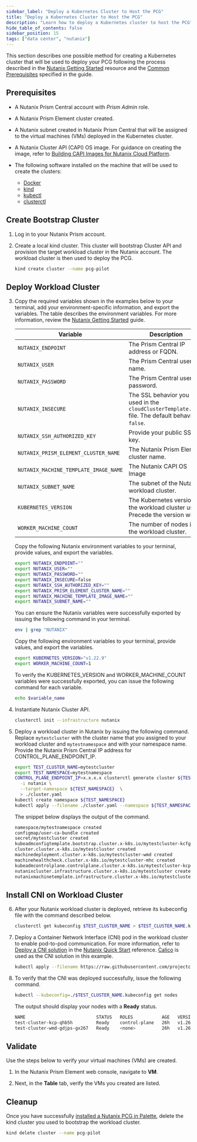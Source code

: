 ```yaml
---
sidebar_label: "Deploy a Kubernetes Cluster to Host the PCG"
title: "Deploy a Kubernetes Cluster to Host the PCG"
description: "Learn how to deploy a Kubernetes cluster to host the PCG"
hide_table_of_contents: false
sidebar_position: 15
tags: ["data center", "nutanix"]
---
```


This section describes one possible method for creating a Kubernetes cluster that will be used to deploy your PCG
following the process described in the
[Nutanix Getting Started](https://opendocs.nutanix.com/capx/v1.1.x/getting_started/) resource and the
[Common Prerequisites](https://cluster-api.sigs.k8s.io/user/quick-start#common-prerequisites) specified in the guide.

## Prerequisites

- A Nutanix Prism Central account with _Prism Admin_ role.

- A Nutanix Prism Element cluster created.

- A Nutanix subnet created in Nutanix Prism Central that will be assigned to the virtual machines (VMs) deployed in the
  Kubernetes cluster.

- A Nutanix Cluster API (CAPI) OS image. For guidance on creating the image, refer to
  [Building CAPI Images for Nutanix Cloud Platform](https://image-builder.sigs.k8s.io/capi/providers/nutanix.html#building-capi-images-for-nutanix-cloud-platform-ncp).

- The following software installed on the machine that will be used to create the clusters:

  - [Docker](https://docs.docker.com/engine/install/)
  - [kind](https://kind.sigs.k8s.io/docs/user/quick-start/#installation)
  - [kubectl](https://kubernetes.io/docs/tasks/tools/install-kubectl-linux/)
  - [clusterctl](https://cluster-api.sigs.k8s.io/user/quick-start#install-clusterctl)

## Create Bootstrap Cluster

1. Log in to your Nutanix Prism account.

2. Create a local kind cluster. This cluster will bootstrap Cluster API and provision the target workload cluster in the
   Nutanix account. The workload cluster is then used to deploy the PCG.

   ```bash
   kind create cluster --name pcg-pilot
   ```

## Deploy Workload Cluster

3.  Copy the required variables shown in the examples below to your terminal, add your environment-specific information,
    and export the variables. The table describes the environment variables. For more information, review the
    [Nutanix Getting Started](https://opendocs.nutanix.com/capx/v1.1.x/getting_started/) guide.

    | **Variable**                          | **Description**                                                                                     |
    | ------------------------------------- | --------------------------------------------------------------------------------------------------- |
    | `NUTANIX_ENDPOINT`                    | The Prism Central IP address or FQDN.                                                               |
    | `NUTANIX_USER`                        | The Prism Central user name.                                                                        |
    | `NUTANIX_PASSWORD`                    | The Prism Central user password.                                                                    |
    | `NUTANIX_INSECURE`                    | The SSL behavior you used in the `cloudClusterTemplate.yaml` file. The default behavior is `false`. |
    | `NUTANIX_SSH_AUTHORIZED_KEY`          | Provide your public SSH key.                                                                        |
    | `NUTANIX_PRISM_ELEMENT_CLUSTER_NAME`  | The Nutanix Prism Element cluster name.                                                             |
    | `NUTANIX_MACHINE_TEMPLATE_IMAGE_NAME` | The Nutanix CAPI OS Image                                                                           |
    | `NUTANIX_SUBNET_NAME`                 | The subnet of the Nutanix workload cluster.                                                         |
    | `KUBERNETES_VERSION`                  | The Kubernetes version the workload cluster uses. Precede the version with `v`.                     |
    | `WORKER_MACHINE_COUNT`                | The number of nodes in the workload cluster.                                                        |

    Copy the following Nutanix environment variables to your terminal, provide values, and export the variables.

    ```bash
    export NUTANIX_ENDPOINT=""
    export NUTANIX_USER=""
    export NUTANIX_PASSWORD=""
    export NUTANIX_INSECURE=false
    export NUTANIX_SSH_AUTHORIZED_KEY=""
    export NUTANIX_PRISM_ELEMENT_CLUSTER_NAME=""
    export NUTANIX_MACHINE_TEMPLATE_IMAGE_NAME=""
    export NUTANIX_SUBNET_NAME=""
    ```

    You can ensure the Nutanix variables were successfully exported by issuing the following command in your terminal.

    ```bash
    env | grep "NUTANIX"
    ```

    Copy the following environment variables to your terminal, provide values, and export the variables.

    ```bash
    export KUBERNETES_VERSION="v1.22.9"
    export WORKER_MACHINE_COUNT=1
    ```

    To verify the KUBERNETES_VERSION and WORKER_MACHINE_COUNT variables were successfully exported, you can issue the
    following command for each variable.

    ```bash
    echo $variable_name
    ```

4.  Instantiate Nutanix Cluster API.

    ```bash
    clusterctl init --infrastructure nutanix
    ```

5.  Deploy a workload cluster in Nutanix by issuing the following command. Replace `mytestcluster` with the cluster name
    that you assigned to your workload cluster and `mytestnamespace` and with your namespace name. Provide the Nutanix
    Prism Central IP address for CONTROL_PLANE_ENDPOINT_IP.

    ```bash
    export TEST_CLUSTER_NAME=mytestcluster
    export TEST_NAMESPACE=mytestnamespace
    CONTROL_PLANE_ENDPOINT_IP=x.x.x.x clusterctl generate cluster ${TEST_CLUSTER_NAME} \
      -i nutanix \
      --target-namespace ${TEST_NAMESPACE}  \
      > ./cluster.yaml
    kubectl create namespace ${TEST_NAMESPACE}
    kubectl apply --filename ./cluster.yaml --namespace ${TEST_NAMESPACE}
    ```

    The snippet below displays the output of the command.

    ```bash hideClipBoard
    namespace/mytestnamespace created
    configmap/user-ca-bundle created
    secret/mytestcluster created
    kubeadmconfigtemplate.bootstrap.cluster.x-k8s.io/mytestcluster-kcfg-0 created
    cluster.cluster.x-k8s.io/mytestcluster created
    machinedeployment.cluster.x-k8s.io/mytestcluster-wmd created
    machinehealthcheck.cluster.x-k8s.io/mytestcluster-mhc created
    kubeadmcontrolplane.controlplane.cluster.x-k8s.io/mytestcluster-kcp created
    nutanixcluster.infrastructure.cluster.x-k8s.io/mytestcluster created
    nutanixmachinetemplate.infrastructure.cluster.x-k8s.io/mytestcluster-mt-0 created
    ```

## Install CNI on Workload Cluster

6. After your Nutanix workload cluster is deployed, retrieve its kubeconfig file with the command described below.

   ```bash
   clusterctl get kubeconfig $TEST_CLUSTER_NAME > $TEST_CLUSTER_NAME.kubeconfig --namespace $TEST_NAMESPACE
   ```

7. Deploy a Container Network Interface (CNI) pod in the workload cluster to enable pod-to-pod communication. For more
   information, refer to
   [Deploy a CNI solution](https://cluster-api.sigs.k8s.io/user/quick-start.html#deploy-a-cni-solution) in the
   [Nutanix Quick Start](https://cluster-api.sigs.k8s.io/user/quick-start.htm) reference.
   [Calico](https://docs.tigera.io/calico/latest/about/) is used as the CNI solution in this example.

   ```bash
   kubectl apply --filename https://raw.githubusercontent.com/projectcalico/calico/v3.26.1/manifests/calico.yaml
   ```

8. To verify that the CNI was deployed successfully, issue the following command.

   ```bash
   kubectl --kubeconfig=./$TEST_CLUSTER_NAME.kubeconfig get nodes
   ```

   The output should display your nodes with a **Ready** status.

   ```bash hideClipBoard
   NAME                           STATUS   ROLES           AGE   VERSION
   test-cluster-kcp-qhb5h         Ready    control-plane   26h   v1.26.7
   test-cluster-wmd-gdjps-gx267   Ready    <none>          26h   v1.26.7
   ```

## Validate

Use the steps below to verify your virtual machines (VMs) are created.

1. In the Nutanix Prism Element web console, navigate to **VM**.

2. Next, in the **Table** tab, verify the VMs you created are listed.

## Cleanup

Once you have successfully [installed a Nutanix PCG in Palette](/clusters/data-center/nutanix/install-pcg), delete the
kind cluster you used to bootstrap the workload cluster.

```bash
kind delete cluster --name pcg-pilot
```
